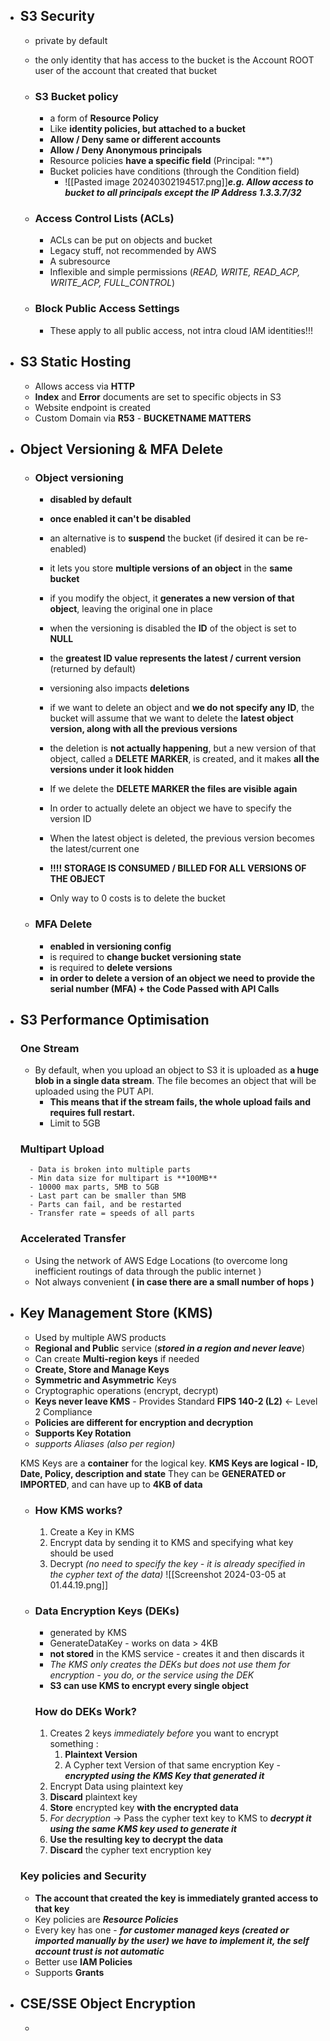 - ## S3 Security
	- private by default
	- the only identity that has access to the bucket is the Account ROOT user of the account that created that bucket
	
	- ### S3 Bucket policy
		- a form of **Resource Policy**
		- Like **identity policies, but attached to a bucket**
		- **Allow / Deny same or different accounts**
		- **Allow / Deny Anonymous principals**
		- Resource policies **have a specific field** (Principal: "*")
		- Bucket policies have conditions (through the Condition field)
			- ![[Pasted image 20240302194517.png]]***e.g. Allow access to bucket to all principals except the IP Address 1.3.3.7/32***
			
	- ### Access Control Lists (ACLs)
		- ACLs can be put on objects and bucket
		- Legacy stuff, not recommended by AWS
		- A subresource
		- Inflexible and simple permissions (*READ, WRITE, READ_ACP, WRITE_ACP, FULL_CONTROL*)
		
	- ### Block Public Access Settings
		- These apply to all public access, not intra cloud IAM identities!!!

- ## S3 Static Hosting
	
	- Allows access via **HTTP**
	- **Index** and **Error** documents are set to specific objects in S3
	- Website endpoint is created
	- Custom Domain via **R53** - **BUCKETNAME MATTERS**

- ## Object Versioning & MFA Delete
	
	- ### Object versioning
		- **disabled by default**
		- **once enabled it can't be disabled**
		- an alternative is to **suspend** the bucket (if desired it can be re-enabled)
		
		- it lets you store **multiple versions of an object** in the **same bucket**
		- if you modify the object, it **generates a new version of that object**, leaving the original one in place
		- when the versioning is disabled the **ID** of the object is set to **NULL**
		- the **greatest ID value represents the latest / current version** (returned by default)
		
		- versioning also impacts **deletions**
		- if we want to delete an object and **we do not specify any ID**, the bucket will assume that we want to delete the **latest object version, along with all the previous versions**
		- the deletion is **not actually happening**, but a new version of that object, called a **DELETE MARKER**, is created, and it makes **all the versions under it look hidden**
		- If we delete the **DELETE MARKER the files are visible again**
		- In order to actually delete an object we have to specify the version ID
		- When the latest object is deleted, the previous version becomes the latest/current one
		- **!!!! STORAGE IS CONSUMED / BILLED FOR ALL VERSIONS OF THE OBJECT**
		- Only way to 0 costs is to delete the bucket
		
	- ### MFA Delete
		- **enabled in versioning config**
		- is required to **change bucket versioning state**
		- is required to **delete versions**
		- **in order to delete a version of an object we need to provide the serial number (MFA) + the Code Passed with API Calls**
		
- ## S3 Performance Optimisation
		
     ### One Stream
		
	-  By default, when you upload an object to S3 it is uploaded as **a huge blob in a single data stream**. The file becomes an object that will be uploaded using the PUT API. 
		- **This means that if the stream fails, the whole upload fails and requires full restart.**
		- Limit to 5GB
		
	 ### Multipart Upload
		
		- Data is broken into multiple parts
		- Min data size for multipart is **100MB**
		- 10000 max parts, 5MB to 5GB
		- Last part can be smaller than 5MB
		- Parts can fail, and be restarted
		- Transfer rate = speeds of all parts
		
     ### Accelerated Transfer
		
	- Using the network of AWS Edge Locations (to overcome long inefficient routings of data through the public internet )
	- Not always convenient **( in case there are a small number of hops )**

- ## Key Management Store (KMS)
	
	- Used by multiple AWS products
	- **Regional and Public** service (***stored in a region and never leave***)
	- Can create **Multi-region keys** if needed
	- **Create, Store and Manage Keys**
	- **Symmetric and Asymmetric** Keys
	- Cryptographic operations (encrypt, decrypt)
	- **Keys never leave KMS** - Provides Standard **FIPS 140-2 (L2)** <- Level 2 Compliance
	- **Policies are different for encryption and decryption**
	- **Supports Key Rotation**
	- *supports Aliases (also per region)*
	
	KMS Keys are a **container** for the logical key.
	**KMS Keys are logical - ID, Date, Policy, description and state**
	They can be **GENERATED or IMPORTED**, and can have up to **4KB of data**
	
	- ### How KMS works?
	
		1. Create a Key in KMS
		2. Encrypt data by sending it to KMS and specifying what key should be used
		3. Decrypt *(no need to specify the key - it is already specified in the cypher text of the data)*
		![[Screenshot 2024-03-05 at 01.44.19.png]]
	
	- ### Data Encryption Keys (DEKs)
		
		- generated by KMS
		- GenerateDataKey - works on data > 4KB
		- **not stored** in the KMS service - creates it and then discards it
		- *The KMS only creates the DEKs but does not use them for encryption - you do, or the service using the DEK*
		- **S3 can use KMS to encrypt every single object**
	
	     ### How do DEKs Work?
		
		1. Creates 2 keys *immediately before* you want to encrypt something : 
			1. **Plaintext Version**
			2. A Cypher text Version of that same encryption Key - ***encrypted using the KMS Key that generated it***
		2. Encrypt Data using plaintext key
		3. **Discard** plaintext key
		4. **Store** encrypted key **with the encrypted data**
		5. *For decryption* -> Pass the cypher text key to KMS to ***decrypt it using the same KMS key used to generate it***
		6. **Use the resulting key to decrypt the data**
		7. **Discard** the cypher text encryption key
		
	 ### Key policies and Security
		
	- **The account that created the key is immediately granted access to that key**
	- Key policies are ***Resource Policies***
	- Every key has one - ***for customer managed keys (created or imported manually by the user) we have to implement it, the self account trust is not automatic***
	- Better use **IAM Policies**
	- Supports **Grants**

- ## CSE/SSE Object Encryption
	- 